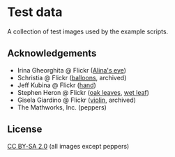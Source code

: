 
# Test data

A collection of test images used by the example scripts.
## Acknowledgements

- Irina Gheorghita @ Flickr ([Alina's eye](https://www.flickr.com/photos/angel_ina/3201337190))
 - Schristia @ Flickr ([balloons](https://web.archive.org/web/20190122123444/http://www.flickr.com/photos/schristia/4057490235/), archived)
 - Jeff Kubina @ Flickr ([hand](https://commons.wikimedia.org/wiki/File:Bubble_Popper_-_Flickr_-_Jeff_Kubina.jpg))
 - Stephen Heron @ Flickr ([oak leaves](https://www.flickr.com/photos/sbh/6802942537/), [wet leaf](https://www.flickr.com/photos/sbh/3859041020/))
 - Gisela Giardino @ Flickr ([violin](https://web.archive.org/web/20170509122648/http://www.flickr.com/photos/gi/326853730/), archived)
 - The Mathworks, Inc. (peppers) 

## License

[CC BY-SA 2.0](https://creativecommons.org/licenses/by-sa/2.0/) (all images except peppers)

